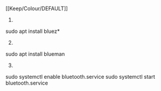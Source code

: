 [[Keep/Colour/DEFAULT]] 


1.
sudo apt install bluez*


2.
sudo apt install blueman


3.
sudo systemctl enable bluetooth.service
sudo systemctl start bluetooth.service


